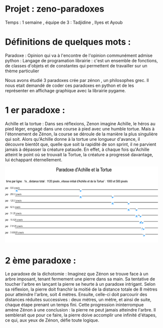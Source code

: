 # Projet : zeno-paradoxes 

Temps : 1 semaine , équipe de 3 : Tadjidine , Ilyes et Ayoub

# Définitions de quelques mots : 
Paradoxe : Opinion qui va à l'encontre de l'opinion communément admise
python : Langage de programation
librairie : c'est un ensemble de fonctions, de classes d'objets et de constantes qui permettent de travailler sur un thème particulier


Nous avons étudié 3 paradoxes crée par zénon , un philosophes grec. Il nous etait demandé de coder ces paradoxes en python et de les représenter en affichage graphique avec la librairie pygame.

# 1 er paradoxe : 

Achille et la tortue : 
Dans ses réflexions, Zenon imagine Achille, le héros au pied léger, engagé dans une course à pied avec une humble tortue. Mais à l'étonnement de Zénon, la course se déroule de la manière la plus singulière qui soit. Alors qu'Achille donne à la tortue une longueur d'avance, il découvre bientôt que, quelle que soit la rapidité de son sprint, il ne parvient jamais à dépasser la créature pataude. En effet, à chaque fois qu'Achille atteint le point où se trouvait la Tortue, la créature a progressé davantage, lui échappant éternellement.

![interface graphique du paradoxe](./image/AchilleEtLaTortue.png)

# 2 ème paradoxe :

Le paradoxe de la dichotomie :
Imaginez que Zénon se trouve face à un arbre imposant, tenant
fermement une pierre dans sa main. Sa tentative de toucher l'arbre en
lançant la pierre se heurte à un paradoxe intrigant. Selon sa réflexion, la
pierre doit franchir la moitié de la distance totale de 8 mètres pour
atteindre l'arbre, soit 4 mètres.
Ensuite, celle-ci doit parcourir des distances réduites successives : deux
mètres, un mètre, et ainsi de suite, chaque étape prenant un temps fini.
Cette progression ininterrompue amène Zénon à une conclusion : la
pierre ne peut jamais atteindre l'arbre. Il semblerait que pour ce faire, la
pierre doive accomplir une infinité d'étapes, ce qui, aux yeux de Zénon,
défie toute logique.






